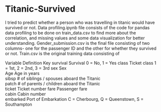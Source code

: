 # Titanic-Survived
I tried to predict whether a person who was travelling in titanic would have survived or not.
Data profiling.ipynb file consists of the code for pandas data profiling to be done on train_data.csv to find more about the correlation, and missing values and some data visualization for better understanding.
Gender_submission.csv is the final file consisting of two columns- one for the passenger ID and the other for whether they survived or not.
Train.csv is the original training data consisting of 

Variable	        Definition	              Key
survival	        Survival	                0 = No, 1 = Yes
class	            Ticket class	            1 = 1st, 2 = 2nd, 3 = 3rd
sex	              Sex	
Age	              Age in years	
sibsp	            # of siblings / spouses aboard the Titanic	
patch	            # of parents / children aboard the Titanic	
ticket	          Ticket number	
fare	            Passenger fare	
cabin	            Cabin number	
embarked        	Port of Embarkation      	C = Cherbourg, Q = Queenstown, S = Southampton
